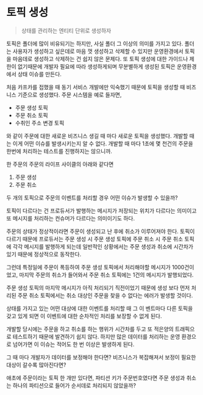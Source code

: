 # 토픽 생성

> 상태를 관리하는 엔티티 단위로 생성하자

토픽은 폴더에 많이 비유되기는 하지만, 사실 폴더 그 이상의 의미를 가지고 있다. 폴더는 사용자가 생성하고 싶은데로 마음 껏 생성하고 삭제할 수 있지만 운영환경에서 토픽을 마음데로 생성하고 삭제하는 건 쉽지 않은 문제다. 또 토픽 생성에 대한 가이드나 제한이 없기때문에 개발자 필요에 따라 생성하게되며 무분별하게 생성된 토픽은 운영환경에서 상태 이슈를 만든다.

처음 카프카를 접했을 때 동기 서비스 개발에만 익숙했기 때문에 토픽을 생성할 때 비즈니스 기준으로 생성했다. 주문 시스템을 예로 들자면, 
- 주문 생성 토픽
- 주문 취소 토픽
- 수취인 주소 변경 토픽

와 같이 주문에 대한 새로운 비즈니스 생길 때 마다 새로운 토픽을 생성했다. 
개발할 때는 이게 어떤 이슈를 발생시키는지 알 수 없다. 개발할 때 마다 1초에 몇 천건의 주문을 한번에 처리하는 테스트를 진행하지는 않으니까.

한 주문의 주문의 라이프 사이클의 아래와 같다면
1. 주문 생성
2. 주문 취소

두 개의 토픽으로 주문의 이벤트를 처리할 경우 어떤 이슈가 발생할 수 있을까?

토픽이 다르다는 건 프로듀서가 발행하는 메시지가 저장되는 위치가 다르다는 의미이고
또 메시지를 처리하는 컨슈머가 다르다는 의미이기도 하다.

주문의 상태가 정상적이라면 주문이 생성되고 난 후에 취소가 이루어져야 한다.
토픽이 다르기 때문에 프로듀서는 주문 생성 시 주문 생성 토픽에 주문 취소 시 주문 취소 토픽에 각각 메시지를 발행하게 되는데 일반적인 상황에서는 주문 생성과 취소에 시간차가 있기 때문에 정상적으로 동작한다.

그런데 특정일에 주문이 폭등하여 주문 생성 토픽에서 처리해야할 메시지가 1000건이었고, 마지막 주문의 취소가 들어와서 주문 취소 토픽에는 1건의 메시지가 발행되었다.

주문 생성 토픽의 마지막 메시지가 아직 처리되기 직전이었기 때문에 생성 보다 먼저 처리된 주문 취소 토픽에서는 취소 대상인 주문을 찾을 수 없다는 에러가 발생할 것이다.

상태를 가지고 있는 어떤 대상에 대한 이벤트를 처리할 때 그 이 벤트마다 다른 토픽을 갖고 있게 되면 이 이벤트에 대한 순차적인 처리를 보장할 수 없게 된다.

개발할 당시에는 주문을 하고 취소를 하는 행위가 시간차를 두고 또 적은양의 트래픽으로 테스트하기 때문에 발견하기 쉽지 않다. 하지만 많은 데이터를 처리하는 운영 환경으로 넘어가면 이 이슈는 적어도 한 번 이상은 발생하게 된다.

그 때 마다 개발자가 데이터를 보정해야 한다면? 비즈니스가 복잡해져서 보정이 필요한 대상이 갈수록 많아진다면? 

애초에 주문이라는 토픽 한 개만 있다면, 파티션 키가 주문번호였다면 주문 생성과 취소는 하나의 파티션으로 들어가 순서데로 처리되지 않았을까?